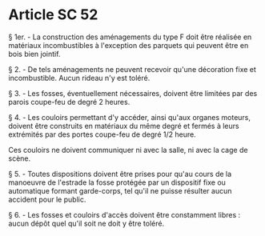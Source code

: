 # Article SC 52

§ 1er. - La construction des aménagements du type F doit être réalisée en matériaux incombustibles à l'exception des parquets qui peuvent être en bois bien jointif.

§ 2. - De tels aménagements ne peuvent recevoir qu'une décoration fixe et incombustible. Aucun rideau n'y est toléré.

§ 3. - Les fosses, éventuellement nécessaires, doivent être limitées par des parois coupe-feu de degré 2 heures.

§ 4. - Les couloirs permettant d'y accéder, ainsi qu'aux organes moteurs, doivent être construits en matériaux du même degré et fermés à leurs extrémités par des portes coupe-feu de degré 1/2 heure.

Ces couloirs ne doivent communiquer ni avec la salle, ni avec la cage de scène.

§ 5. - Toutes dispositions doivent être prises pour qu'au cours de la manoeuvre de l'estrade la fosse protégée par un dispositif fixe ou automatique formant garde-corps, tel qu'il ne puisse résulter aucun accident pour le public.

§ 6. - Les fosses et couloirs d'accès doivent être constamment libres : aucun dépôt quel qu'il soit ne doit y être toléré.
